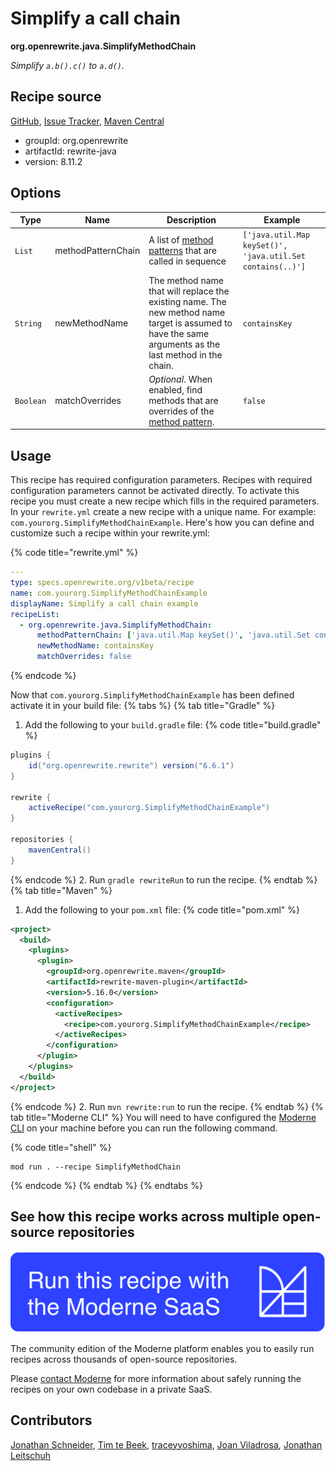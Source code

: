 # Simplify a call chain

**org.openrewrite.java.SimplifyMethodChain**

_Simplify `a.b().c()` to `a.d()`._

## Recipe source

[GitHub](https://github.com/openrewrite/rewrite/blob/main/rewrite-java/src/main/java/org/openrewrite/java/SimplifyMethodChain.java), [Issue Tracker](https://github.com/openrewrite/rewrite/issues), [Maven Central](https://central.sonatype.com/artifact/org.openrewrite/rewrite-java/8.11.2/jar)

* groupId: org.openrewrite
* artifactId: rewrite-java
* version: 8.11.2

## Options

| Type | Name | Description | Example |
| -- | -- | -- | -- |
| `List` | methodPatternChain | A list of [method patterns](/reference/method-patterns.md) that are called in sequence | `['java.util.Map keySet()', 'java.util.Set contains(..)']` |
| `String` | newMethodName | The method name that will replace the existing name. The new method name target is assumed to have the same arguments as the last method in the chain. | `containsKey` |
| `Boolean` | matchOverrides | *Optional*. When enabled, find methods that are overrides of the [method pattern](/reference/method-patterns.md). | `false` |


## Usage

This recipe has required configuration parameters. Recipes with required configuration parameters cannot be activated directly. To activate this recipe you must create a new recipe which fills in the required parameters. In your `rewrite.yml` create a new recipe with a unique name. For example: `com.yourorg.SimplifyMethodChainExample`.
Here's how you can define and customize such a recipe within your rewrite.yml:

{% code title="rewrite.yml" %}
```yaml
---
type: specs.openrewrite.org/v1beta/recipe
name: com.yourorg.SimplifyMethodChainExample
displayName: Simplify a call chain example
recipeList:
  - org.openrewrite.java.SimplifyMethodChain:
      methodPatternChain: ['java.util.Map keySet()', 'java.util.Set contains(..)']
      newMethodName: containsKey
      matchOverrides: false
```
{% endcode %}

Now that `com.yourorg.SimplifyMethodChainExample` has been defined activate it in your build file:
{% tabs %}
{% tab title="Gradle" %}
1. Add the following to your `build.gradle` file:
{% code title="build.gradle" %}
```groovy
plugins {
    id("org.openrewrite.rewrite") version("6.6.1")
}

rewrite {
    activeRecipe("com.yourorg.SimplifyMethodChainExample")
}

repositories {
    mavenCentral()
}
```
{% endcode %}
2. Run `gradle rewriteRun` to run the recipe.
{% endtab %}
{% tab title="Maven" %}
1. Add the following to your `pom.xml` file:
{% code title="pom.xml" %}
```xml
<project>
  <build>
    <plugins>
      <plugin>
        <groupId>org.openrewrite.maven</groupId>
        <artifactId>rewrite-maven-plugin</artifactId>
        <version>5.16.0</version>
        <configuration>
          <activeRecipes>
            <recipe>com.yourorg.SimplifyMethodChainExample</recipe>
          </activeRecipes>
        </configuration>
      </plugin>
    </plugins>
  </build>
</project>
```
{% endcode %}
2. Run `mvn rewrite:run` to run the recipe.
{% endtab %}
{% tab title="Moderne CLI" %}
You will need to have configured the [Moderne CLI](https://docs.moderne.io/moderne-cli/cli-intro) on your machine before you can run the following command.

{% code title="shell" %}
```shell
mod run . --recipe SimplifyMethodChain
```
{% endcode %}
{% endtab %}
{% endtabs %}

## See how this recipe works across multiple open-source repositories

[![Moderne Link Image](/.gitbook/assets/ModerneRecipeButton.png)](https://app.moderne.io/recipes/org.openrewrite.java.SimplifyMethodChain)

The community edition of the Moderne platform enables you to easily run recipes across thousands of open-source repositories.

Please [contact Moderne](https://moderne.io/product) for more information about safely running the recipes on your own codebase in a private SaaS.

## Contributors
[Jonathan Schneider](mailto:jkschneider@gmail.com), [Tim te Beek](mailto:tim@moderne.io), [traceyyoshima](mailto:tracey.yoshima@gmail.com), [Joan Viladrosa](mailto:joan@moderne.io), [Jonathan Leitschuh](mailto:jonathan.leitschuh@gmail.com)

